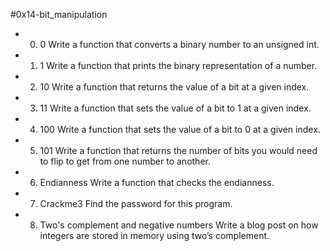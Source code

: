 #0x14-bit_manipulation
* 0. 0
Write a function that converts a binary number to an unsigned int.
* 1. 1
Write a function that prints the binary representation of a number.
* 2. 10
Write a function that returns the value of a bit at a given index.
* 3. 11
Write a function that sets the value of a bit to 1 at a given index.
* 4. 100
Write a function that sets the value of a bit to 0 at a given index.
* 5. 101
Write a function that returns the number of bits you would need to flip to get from one number to another.
* 6. Endianness
Write a function that checks the endianness.
* 7. Crackme3
Find the password for this program.
* 8. Two's complement and negative numbers
Write a blog post on how integers are stored in memory using two’s complement.